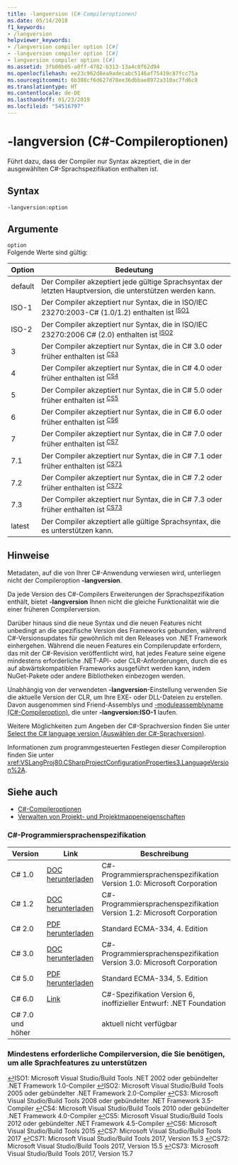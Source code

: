 ```yaml
---
title: -langversion (C#-Compileroptionen)
ms.date: 05/14/2018
f1_keywords:
- /langversion
helpviewer_keywords:
- /langversion compiler option [C#]
- -langversion compiler option [C#]
- langversion compiler option [C#]
ms.assetid: 3fb00b05-a0ff-4782-b313-13a4c0f62d94
ms.openlocfilehash: ee23c962d8ea9adecabc5146af75419c87fcc75a
ms.sourcegitcommit: 6b308cf6d627d78ee36dbbae8972a310ac7fd6c8
ms.translationtype: HT
ms.contentlocale: de-DE
ms.lasthandoff: 01/23/2019
ms.locfileid: "54516797"
---
```

# <a name="-langversion-c-compiler-options"></a>-langversion (C#-Compileroptionen)

Führt dazu, dass der Compiler nur Syntax akzeptiert, die in der ausgewählten C#-Sprachspezifikation enthalten ist.  
  
## <a name="syntax"></a>Syntax  

```console
-langversion:option  
```

## <a name="arguments"></a>Argumente

 `option`  
 Folgende Werte sind gültig:  
  
|Option|Bedeutung|  
|------------|-------------|  
|default|Der Compiler akzeptiert jede gültige Sprachsyntax der letzten Hauptversion, die unterstützen werden kann.|
|ISO-1|Der Compiler akzeptiert nur Syntax, die in ISO/IEC 23270:2003-C# (1.0/1.2) enthalten ist <sup id="TISO1">[ISO1](#FISO1)</sup>|  
|ISO-2|Der Compiler akzeptiert nur Syntax, die in ISO/IEC 23270:2006 C# (2.0) enthalten ist <sup id="TISO2">[ISO2](#FISO2)</sup>|
|3|Der Compiler akzeptiert nur Syntax, die in C# 3.0 oder früher enthalten ist <sup id="TCS3">[CS3](#FCS3)</sup>|
|4|Der Compiler akzeptiert nur Syntax, die in C# 4.0 oder früher enthalten ist <sup id="TCS4">[CS4](#FCS4)</sup>|
|5|Der Compiler akzeptiert nur Syntax, die in C# 5.0 oder früher enthalten ist <sup id="TCS5">[CS5](#FCS5)</sup>|
|6|Der Compiler akzeptiert nur Syntax, die in C# 6.0 oder früher enthalten ist <sup id="TCS6">[CS6](#FCS6)</sup>|
|7|Der Compiler akzeptiert nur Syntax, die in C# 7.0 oder früher enthalten ist <sup id="TCS7">[CS7](#FCS7)</sup>|
|7.1|Der Compiler akzeptiert nur Syntax, die in C# 7.1 oder früher enthalten ist <sup id="TCS71">[CS71](#FCS71)</sup>|
|7.2|Der Compiler akzeptiert nur Syntax, die in C# 7.2 oder früher enthalten ist <sup id="TCS72">[CS72](#FCS72)</sup>|
|7.3|Der Compiler akzeptiert nur Syntax, die in C# 7.3 oder früher enthalten ist <sup id="TCS73">[CS73](#FCS73)</sup>|
|latest|Der Compiler akzeptiert alle gültige Sprachsyntax, die es unterstützen kann.|

<!--- Uncomment and move these above
|8|The compiler accepts only syntax that is included in C# 8 or lower <sup id="TCS8">[CS8](#FCS8)</sup>|
-->

## <a name="remarks"></a>Hinweise

 Metadaten, auf die von Ihrer C#-Anwendung verwiesen wird, unterliegen nicht der Compileroption **-langversion**.  
  
 Da jede Version des C#-Compilers Erweiterungen der Sprachspezifikation enthält, bietet **-langversion** Ihnen nicht die gleiche Funktionalität wie die einer früheren Compilerversion.  

 Darüber hinaus sind die neue Syntax und die neuen Features nicht unbedingt an die spezifische Version des Frameworks gebunden, während C#-Versionsupdates für gewöhnlich mit den Releases von .NET Framework einhergehen. Während die neuen Features ein Compilerupdate erfordern, das mit der C#-Revision veröffentlicht wird, hat jedes Feature seine eigene mindestens erforderliche .NET-API- oder CLR-Anforderungen, durch die es auf abwärtskompatiblen Frameworks ausgeführt werden kann, indem NuGet-Pakete oder andere Bibliotheken einbezogen werden.
  
 Unabhängig von der verwendeten **-langversion**-Einstellung verwenden Sie die aktuelle Version der CLR, um Ihre EXE- oder DLL-Dateien zu erstellen. Davon ausgenommen sind Friend-Assemblys und [-moduleassemblyname (C#-Compileroption)](../../../csharp/language-reference/compiler-options/moduleassemblyname-compiler-option.md), die unter **-langversion:ISO-1** laufen.  

 Weitere Möglichkeiten zum Angeben der C#-Sprachversion finden Sie unter [Select the C# language version (Auswählen der C#-Sprachversion)](../configure-language-version.md).
  
 Informationen zum programmgesteuerten Festlegen dieser Compileroption finden Sie unter <xref:VSLangProj80.CSharpProjectConfigurationProperties3.LanguageVersion%2A>.  

## <a name="see-also"></a>Siehe auch

- [C#-Compileroptionen](index.md)
- [Verwalten von Projekt- und Projektmappeneigenschaften](/visualstudio/ide/managing-project-and-solution-properties)

### <a name="c-language-specification"></a>C#-Programmiersprachenspezifikation

|Version|Link|Beschreibung|
|-------|----|-----------|
|C# 1.0|[DOC herunterladen](https://download.microsoft.com/download/a/9/e/a9e229b9-fee5-4c3e-8476-917dee385062/csharp%20language%20specification%20v1.0.doc)|C#-Programmiersprachenspezifikation Version 1.0: Microsoft Corporation|
|C# 1.2|[DOC herunterladen](https://download.microsoft.com/download/5/e/5/5e58be0a-b02b-41ac-a4a3-7a22286214ff/csharp%20language%20specification%20v1.2.doc)|C#-Programmiersprachenspezifikation Version 1.2: Microsoft Corporation|
|C# 2.0|[PDF herunterladen](https://www.ecma-international.org/publications/files/ECMA-ST-ARCH/Ecma-334%204th%20edition%20June%202006.pdf)|Standard ECMA-334, 4. Edition|
|C# 3.0|[DOC herunterladen](https://download.microsoft.com/download/3/8/8/388e7205-bc10-4226-b2a8-75351c669b09/CSharp%20Language%20Specification.doc)|C#-Programmiersprachenspezifikation Version 3.0: Microsoft Corporation|
|C# 5.0|[PDF herunterladen](https://www.ecma-international.org/publications/files/ECMA-ST/Ecma-334.pdf)|Standard ECMA-334, 5. Edition|
|C# 6.0|[Link](../language-specification/index.md)|C#-Spezifikation Version 6, inoffizieller Entwurf: .NET Foundation|
|C# 7.0 und höher||aktuell nicht verfügbar|

### <a name="minimum-compiler-version-needed-to-support-all-language-features"></a>Mindestens erforderliche Compilerversion, die Sie benötigen, um alle Sprachfeatures zu unterstützen

[↩](#TISO1)<a name="FISO1">ISO1</a>: Microsoft Visual Studio/Build Tools .NET 2002 oder gebündelter .NET Framework 1.0-Compiler [↩](#TISO2)<a name="FISO2">ISO2</a>: Microsoft Visual Studio/Build Tools 2005 oder gebündelter .NET Framework 2.0-Compiler [↩](#TCS3)<a name="FCS3">CS3</a>: Microsoft Visual Studio/Build Tools 2008 oder gebündelter .NET Framework 3.5-Compiler [↩](#TCS4)<a name="FCS4">CS4</a>: Microsoft Visual Studio/Build Tools 2010 oder gebündelter .NET Framework 4.0-Compiler [↩](#TCS5)<a name="FCS5">CS5</a>: Microsoft Visual Studio/Build Tools 2012 oder gebündelter .NET Framework 4.5-Compiler [↩](#TCS6)<a name="FCS6">CS6</a>: Microsoft Visual Studio/Build Tools 2015 [↩](#TCS7)<a name="FCS7">CS7</a>: Microsoft Visual Studio/Build Tools 2017 [↩](#TCS71)<a name="FCS71">CS71</a>: Microsoft Visual Studio/Build Tools 2017, Version 15.3 [↩](#TCS72)<a name="FCS72">CS72</a>: Microsoft Visual Studio/Build Tools 2017, Version 15.5 [↩](#TCS73)<a name="FCS73">CS73</a>: Microsoft Visual Studio/Build Tools 2017, Version 15.7

<!--- Uncomment and add to the above when they become officially released
[↩](#TCS8)<a name="FCS8">CS8</a>: Microsoft Visual Studio/Build Tools 20??    
-->
